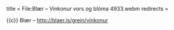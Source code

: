 title = File:Blær – Vinkonur vors og blóma 4933.webm
redirects =
>>>>

{{c}} Blær – http://blaer.is/grein/vinkonur